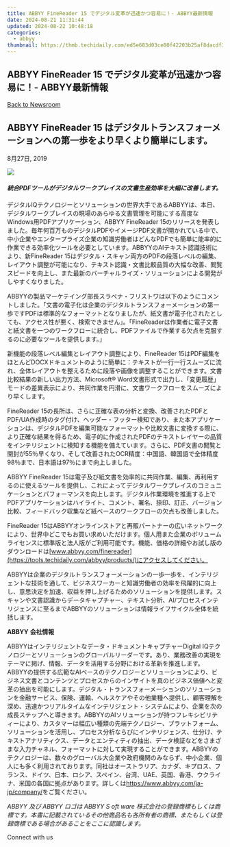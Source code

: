 ```yaml
---
title: ABBYY FineReader 15 でデジタル変革が迅速かつ容易に！- ABBYY最新情報
date: 2024-08-21 11:31:44
updated: 2024-08-22 10:48:18
categories:
  - abbyy
thumbnail: https://thmb.techidaily.com/ed5e683d03ce80f42203b25af8dacdf35686ccffebc444bf15a8e9ff929bc0bb.jpg
---
```


## ABBYY FineReader 15 でデジタル変革が迅速かつ容易に！- ABBYY最新情報

[Back to Newsroom](https://tools.techidaily.com/abbyy/products/)

## ABBYY FineReader 15 はデジタルトランスフォーメーションへの第一歩をより早くより簡単にします。

8月27日, 2019

![](https://content.abbyy.com/-/media/project/abbyy/abbyy/branchtemplates/shutterstock_1272462163_1296-x-729.jpg?h=729&iar=0&w=1296)

#### _統合PDFツールがデジタルワークプレイスの文書生産効率を大幅に改善します。_

  
デジタルIQテクノロジーとソリューションの世界大手であるABBYYは、本日、デジタルワークプレイスの現場のあらゆる文書管理を可能にする高度なWindows用PDFアプリケーション、ABBYY FineReader 15のリリースを発表しました。毎年何百万ものデジタルPDFやイメージPDF文書が開かれている中で、中小企業やエンタープライズ企業の知識労働者はどんなPDFでも簡単に能率的に作業できる効率化ツールを必要としています。ABBYYのAIテキスト認識技術により、新FineReader 15はデジタル・スキャン両方のPDFの段落レベルの編集、レイアウト調整が可能になり、テキスト認識・文書比較品質の大幅な改善、閲覧スピードを向上し、また最新のバーチャルライズ・ソリューションによる開発がしやすくなりました。

ABBYYの製品マーケテイング部長スラベナ・フリストワは以下のようにコメントしました。「文書の電子化は企業のデジタルトランスフォーメーションの第一歩ですPDFは標準的なフォーマットとなりましたが、紙文書が電子化されたとしても、アクセス性が悪く、検索できません」。「FineReaderは作業者に電子文書と紙文書を一つのワークフローに統合し、PDFファイルで作業する欠点を克服するのに必要なツールを提供します。」

新機能の段落レベル編集とレイアウト調整により、FineReader 15はPDF編集をほとんどDOCXドキュメントのように簡単に：テキストが一行一行スムーズに流れ、全体レイアウトを整えるために段落や画像を調整することができます。文書比較結果の新しい出力方法、Microsoft® Word文書形式で出力し、「変更履歴」モードの差異表示により、共同作業を円滑に、文書ワークフローをスムーズにより早くします。

FineReader 15の長所は、さらに正確な表の分析と変換、改善されたPDFとPDF/UA作成時のタグ付け、ヘッダー・フッター検知であり、また本アプリケーションは、デジタルPDFを編集可能なフォーマットや比較文書に変換する際に、より正確な結果を得るため、電子的に作成されたPDFのテキストレイヤーの品質をインテリジェントに検知する機能を備えています。さらに、PDF文書の閲覧と開封が55％早くなり、そして改善されたOCR精度：中国語、韓国語で全体精度98％まで、日本語は97％にまで向上しました。

ABBYY FineReader 15は電子及び紙文書を効率的に共同作業、編集、再利用するのに使えるツールを提供し、これによってデジタルワークプレイスのコミュニケーションとパフォーマンスを向上します。デジタル作業環境を推進する上でPDFアプリケーションはハイライト、コメント、署名、捺印、訂正、バージョン比較、フィードバック収集など紙ベースのワークフローの欠点も改善しました。

FineReader 15はABBYYオンラインストアと再販パートナーの広いネットワークにより、世界中どこでもお買い求めいただけます。個人用また企業のボリュームライセンスに標準版と法人版がご利用可能です。機能、価格の詳細やお試し版のダウンロードは[www.abbyy.com/finereader](https://tools.techidaily.com/abbyy/products/)にアクセスしてください。

ABBYYは企業のデジタルトランスフォーメーションの一歩一歩を、インテリジェントな技術を通して、ビジネスワーカーと知識労働者の効率を飛躍的に向上し、意思決定を加速、収益を押し上げるためのソリューションを提供します。スキャンや文書認識からデータキャプチャー、テキスト分析、AI/プロセスインテリジェンスに至るまでABBYYのソリューションは情報ライフサイクル全体を統括します。

  
**ABBYY** **会社情報**

ABBYYはインテリジェントなデータ・ドキュメントキャプチャーDigital IQテクノロジーとソリューションのグローバルリーダーです。あり、業務改善の実現をテーマに掲げ、情報、データを活用する分野における革新を推進します。ABBYYの提供する広範なAIベースのテクノロジーとソリューションにより、ビジネス文書とコンテンツとプロセスからのインサイトを真のビジネス価値へと変革の抽出を可能にします。デジタル・トランスフォーメーションのソリューションを金融サービス、保険、運輸、ヘルスケアやその他業種へ提供し、顧客理解を深め、迅速かつリアルタイムなインテリジェント・システムにより、企業を次の成長ステップへと導きます。ABBYYのAIソリューションが持つフレキシビリティーにより、カスタマーは幅広い種類の先端テクノロジー、プラットフォーム、ソリューションを活用し、プロセス分析ならびにインテリジェンス、仕分け、テキストアナリティクス、データとエンティティの抽出、データ検証などをさまざまな入力チャネル、フォーマットに対して実現することができます。ABBYYのテクノロジーは、数々のグローバル大企業や政府機関のみならず、中小企業、個人にも多く利用されております。同社はオーストラリア、カナダ、キプロス、フランス、ドイツ、日本、ロシア、スペイン、台湾、UAE、英国、香港、ウクライナ、米国の各国に拠点があります。詳しくは<https://www.abbyy.com/ja-jp/company/>をご覧ください。

_ABBYY_ _及び_ _ABBYY_ _ロゴは_ _ABBYY_ _S_ _oft_ _ware_ _株式会社の登録商標もしくは商標です。本書に記載されているその他商品名も各所有者の商標、またもしくは登録商標である場合があることをここに認識します。_ 
  
Connect with us

<ins class="adsbygoogle"
     style="display:block"
     data-ad-format="autorelaxed"
     data-ad-client="ca-pub-7571918770474297"
     data-ad-slot="1223367746"></ins>



<ins class="adsbygoogle"
     style="display:block"
     data-ad-client="ca-pub-7571918770474297"
     data-ad-slot="8358498916"
     data-ad-format="auto"
     data-full-width-responsive="true"></ins>
